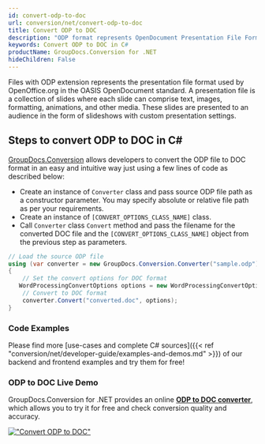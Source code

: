 ```yaml
---
id: convert-odp-to-doc
url: conversion/net/convert-odp-to-doc
title: Convert ODP to DOC
description: "ODP format represents OpenDocument Presentation File Format with .odp extension. Learn how to convert ODP to DOC file programmatically in C# language using GroupDocs.Conversion for .NET library."
keywords: Convert ODP to DOC in C#
productName: GroupDocs.Conversion for .NET
hideChildren: False
---
```


Files with ODP extension represents the presentation file format used by OpenOffice.org in the OASIS OpenDocument standard. A presentation file is a collection of slides where each slide can comprise text, images, formatting, animations, and other media. These slides are presented to an audience in the form of slideshows with custom presentation settings.

## Steps to convert ODP to DOC in C#

[GroupDocs.Conversion](https://products.groupdocs.com/conversion/net) allows developers to convert the ODP file to DOC format in an easy and intuitive way just using a few lines of code as described below:

* Create an instance of `Converter` class and pass source ODP file path as a constructor parameter. You may specify absolute or relative file path as per your requirements. 
* Create an instance of `[CONVERT_OPTIONS_CLASS_NAME]` class.
* Call `Converter` class `Convert` method and pass the filename for the converted DOC file and the `[CONVERT_OPTIONS_CLASS_NAME]` object from the previous step as parameters.

```csharp
// Load the source ODP file
using (var converter = new GroupDocs.Conversion.Converter("sample.odp"))
{
    // Set the convert options for DOC format
   WordProcessingConvertOptions options = new WordProcessingConvertOptions { Format = GroupDocs.Conversion.FileTypes.WordProcessingFileType.Doc };
    // Convert to DOC format
    converter.Convert("converted.doc", options);
}
```

### Code Examples

Please find more [use-cases and complete C# sources]({{< ref "conversion/net/developer-guide/examples-and-demos.md" >}}) of our backend and frontend examples and try them for free!

### ODP to DOC Live Demo

GroupDocs.Conversion for .NET provides an online [**ODP to DOC converter**](https://products.groupdocs.app/conversion/odp-to-doc), which allows you to try it for free and check conversion quality and accuracy.

[!["Convert ODP to DOC"](conversion/net/images/convert-to-doc/convert-odp-to-doc.png)](https://products.groupdocs.app/conversion/odp-to-doc)